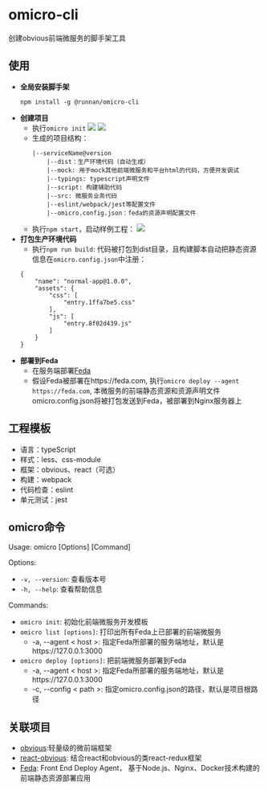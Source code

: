 # omicro-cli
创建obvious前端微服务的脚手架工具

## 使用
- **全局安装脚手架**
    ```
    npm install -g @runnan/omicro-cli
    ```
- **创建项目**
    - 执行`omicro init`
    ![](https://user-gold-cdn.xitu.io/2020/5/23/1723d458c29ec559?w=840&h=123&f=png&s=27473)
    ![](https://user-gold-cdn.xitu.io/2020/5/23/1723d4597b76aba8?w=642&h=97&f=png&s=12061)
    - 生成的项目结构：
        ```
        |--serviceName@version
            |--dist：生产环境代码（自动生成）
            |--mock: 用于mock其他前端微服务和平台html的代码，方便开发调试
            |--typings: typescript声明文件
            |--script: 构建辅助代码
            |--src: 微服务业务代码
            |--eslint/webpack/jest等配置文件
            |--omicro.config.json：feda的资源声明配置文件
        ```
    - 执行`npm start`，启动样例工程：
        ![](https://user-gold-cdn.xitu.io/2020/5/24/17247686e5779ccf?w=2160&h=936&f=png&s=60694)
- **打包生产环境代码**
    - 执行`npm run build`: 代码被打包到dist目录，且构建脚本自动把静态资源信息在`omicro.config.json`中注册：
    ```
    {
        "name": "normal-app@1.0.0",
        "assets": {
            "css": [
                "entry.1ffa7be5.css"
            ],
            "js": [
                "entry.8f02d439.js"
            ]
        }
    }
    ```
- **部署到Feda**
    - 在服务端部署[Feda](https://github.com/SMIELPF/feda)
    - 假设Feda被部署在https://feda.com, 执行`omicro deploy --agent https://feda.com`, 本微服务的前端静态资源和资源声明文件omicro.config.json将被打包发送到Feda，被部署到Nginx服务器上


## 工程模板

  - 语言：typeScript
  - 样式：less、css-module
  - 框架：obvious、react（可选）
  - 构建：webpack
  - 代码检查：eslint
  - 单元测试：jest

## omicro命令
Usage: omicro [Options] [Command]

Options:
- `-v, --version`: 查看版本号
- `-h, --help`: 查看帮助信息

Commands:
- `omicro init`: 初始化前端微服务开发模板
- `omicro list [options]`: 打印出所有Feda上已部署的前端微服务
    - -a, --agent < host >: 指定Feda所部署的服务端地址，默认是https://127.0.0.1:3000
- `omicro deploy [options]`: 把前端微服务部署到Feda
    - -a, --agent < host >: 指定Feda所部署的服务端地址，默认是https://127.0.0.1:3000
    - -c, --config < path >: 指定omicro.config.json的路径，默认是项目根路径

## 关联项目

  - [obvious](https://github.com/SMIELPF/obvious):轻量级的微前端框架
  - [react-obvious](https://github.com/SMIELPF/react-obvious): 结合react和obvious的类react-redux框架
  - [Feda](https://github.com/SMIELPF/feda): Front End Deploy Agent， 基于Node.js、Nginx、Docker技术构建的前端静态资源部署应用


